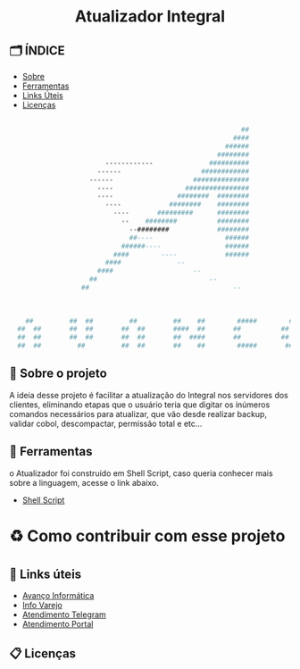 <h1 align="center">
    <p> Atualizador Integral</p>
</h1>

## 🗂️ ÍNDICE
- [Sobre](#-sobre-o-projeto)
- [Ferramentas](#-ferramentas)
- [Links Úteis](#-links-úteis)
- [Licenças](#-licenças)

##
```bash
                                                          ##                    
                                                        ####                    
                                                      ######                    
                                                    ########                    
                        ------------              ##########                    
                      ------                    ############                    
                    ------                    ##############                    
                      ----                  ################                    
                      ----                ########  ########                    
                        ----            ########    ########                    
                          ----       #########      ########                    
                            --    ########          ########                    
                              --########            ########                    
                              ##----                  ######                    
                            ######----                ######                    
                          ####        ----            ######                    
                        ####              --                                    
                      ####                    --                                
                    ##                            --                            
                  ##                                    --                      
                                                                                
                                                                                
                                                                                
    ##         ##  ##         ##         ##    ##        #####        #####
  ##  ##       ##  ##       ##  ##       ####  ##       ##          ##    ##
  ##  ##       ##  ##       ##  ##       ##  ####       ##          ##    ##
  ##  ##         ##         ##  ##       ##    ##        #####       #####

```

## 📖 Sobre o projeto

A ideia desse projeto é facilitar a atualização do Integral nos servidores dos clientes, eliminando etapas que o usuário teria que digitar os inúmeros comandos necessários para atualizar, que vão desde realizar backup, validar cobol, descompactar, permissão total e etc...

## 🔨 Ferramentas
o Atualizador foi construído em Shell Script, caso queria conhecer mais sobre a linguagem, acesse o link abaixo.
- [Shell Script](https://pt.wikipedia.org/wiki/Shell_script)

# ♻️ Como contribuir com esse projeto
#
## 🔗 Links úteis
- [Avanço Informática](https://novo.avancoinfo.net/session/login)
- [Info Varejo](https://www.infovarejo.com.br/)
- [Atendimento Telegram](https://t.me/avancoinformatica_bot)
- [Atendimento Portal](https://novo.avancoinfo.net/novoPortal/atendimento)
## 📋 Licenças